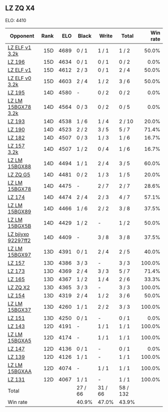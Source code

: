 ## LZ ZQ X4 ##

ELO: 4410

Opponent | Rank | ELO | Black | Write | Total | Win rate
---------|-----:|----:|-------|-------|-------|-------:
[LZ ELF v1 3.2k](LZ%20ELF%20v1%203.2k.md) | 15D | 4689 | 0 / 1 | 1 / 1 | 1 / 2 | 50.0%
[LZ 196](LZ%20196.md) | 15D | 4634 | 0 / 1 | 0 / 1 | 0 / 2 | 0.0%
[LZ ELF v1](LZ%20ELF%20v1.md) | 15D | 4612 | 2 / 3 | 0 / 1 | 2 / 4 | 50.0%
[LZ ELF v0 3.2k](LZ%20ELF%20v0%203.2k.md) | 15D | 4603 | 2 / 4 | 1 / 2 | 3 / 6 | 50.0%
[LZ 195](LZ%20195.md) | 14D | 4580 | - | 0 / 2 | 0 / 2 | 0.0%
[LZ LM 15BGX78 3.2k](LZ%20LM%2015BGX78%203.2k.md) | 14D | 4564 | 0 / 3 | 0 / 2 | 0 / 5 | 0.0%
[LZ 193](LZ%20193.md) | 14D | 4538 | 1 / 6 | 1 / 4 | 2 / 10 | 20.0%
[LZ 190](LZ%20190.md) | 14D | 4523 | 2 / 2 | 3 / 5 | 5 / 7 | 71.4%
[LZ 182](LZ%20182.md) | 14D | 4507 | 0 / 3 | 1 / 3 | 1 / 6 | 16.7%
[LZ 157 3.2k](LZ%20157%203.2k.md) | 14D | 4507 | 1 / 2 | 0 / 4 | 1 / 6 | 16.7%
[LZ LM 15BGX88](LZ%20LM%2015BGX88.md) | 14D | 4494 | 1 / 1 | 2 / 4 | 3 / 5 | 60.0%
[LZ ZQ G5](LZ%20ZQ%20G5.md) | 14D | 4481 | 0 / 2 | 1 / 3 | 1 / 5 | 20.0%
[LZ LM 15BGX78](LZ%20LM%2015BGX78.md) | 14D | 4475 | - | 2 / 7 | 2 / 7 | 28.6%
[LZ 174](LZ%20174.md) | 14D | 4474 | 2 / 4 | 2 / 3 | 4 / 7 | 57.1%
[LZ LM 15BGX89](LZ%20LM%2015BGX89.md) | 14D | 4466 | 1 / 6 | 2 / 2 | 3 / 8 | 37.5%
[LZ LM 15BGX5B](LZ%20LM%2015BGX5B.md) | 14D | 4429 | 1 / 2 | - | 1 / 2 | 50.0%
[LZ bjiyxo 92297ff2](LZ%20bjiyxo%2092297ff2.md) | 14D | 4409 | - | 3 / 8 | 3 / 8 | 37.5%
[LZ LM 15BGX97](LZ%20LM%2015BGX97.md) | 13D | 4391 | 0 / 1 | 2 / 4 | 2 / 5 | 40.0%
[LZ 157](LZ%20157.md) | 13D | 4386 | 3 / 3 | - | 3 / 3 | 100.0%
[LZ 173](LZ%20173.md) | 13D | 4369 | 2 / 4 | 3 / 3 | 5 / 7 | 71.4%
[LZ 165](LZ%20165.md) | 13D | 4367 | 1 / 2 | 1 / 4 | 2 / 6 | 33.3%
[LZ ZQ X2](LZ%20ZQ%20X2.md) | 13D | 4365 | 3 / 3 | - | 3 / 3 | 100.0%
[LZ 154](LZ%20154.md) | 13D | 4319 | 2 / 4 | 1 / 2 | 3 / 6 | 50.0%
[LZ LM 15BGX37](LZ%20LM%2015BGX37.md) | 13D | 4260 | 1 / 1 | 2 / 2 | 3 / 3 | 100.0%
[LZ 151](LZ%20151.md) | 13D | 4250 | 0 / 1 | - | 0 / 1 | 0.0%
[LZ 143](LZ%20143.md) | 12D | 4191 | - | 1 / 1 | 1 / 1 | 100.0%
[LZ LM 15BGXA5](LZ%20LM%2015BGXA5.md) | 12D | 4174 | - | 1 / 1 | 1 / 1 | 100.0%
[LZ 147](LZ%20147.md) | 12D | 4136 | 0 / 1 | - | 0 / 1 | 0.0%
[LZ 139](LZ%20139.md) | 12D | 4126 | 1 / 1 | - | 1 / 1 | 100.0%
[LZ LM 15BGXAA](LZ%20LM%2015BGXAA.md) | 12D | 4074 | - | 1 / 1 | 1 / 1 | 100.0%
[LZ 131](LZ%20131.md) | 12D | 4067 | 1 / 1 | - | 1 / 1 | 100.0%
Total | | | 27 / 66 | 31 / 66 | 58 / 132 | 
Win rate| | | 40.9% | 47.0% | 43.9% | 
